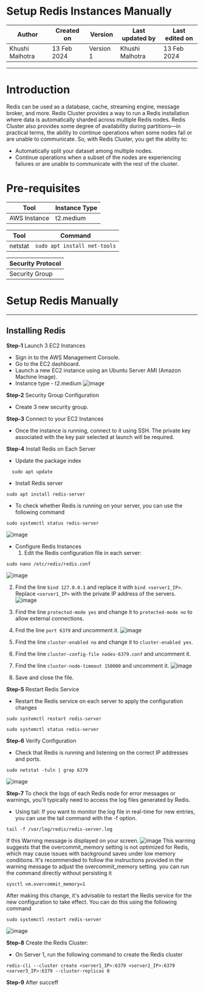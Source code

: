# Setup Redis Instances Manually

|   Author        |  Created on   |  Version   | Last updated by  | Last edited on |
| --------------- | --------------| -----------|----------------- | -------------- |
| Khushi Malhotra |  13 Feb 2024  |  Version 1 | Khushi Malhotra  | 13 Feb 2024    |
***

# Introduction
Redis can be used as a database, cache, streaming engine, message broker, and more.
Redis Cluster provides a way to run a Redis installation where data is automatically sharded across multiple Redis nodes. Redis Cluster also provides some degree of availability during partitions—in practical terms, the ability to continue operations when some nodes fail or are unable to communicate.
So, with Redis Cluster, you get the ability to:
- Automatically split your dataset among multiple nodes.
- Continue operations when a subset of the nodes are experiencing failures or are unable to communicate with the rest of the cluster.

# Pre-requisites
| Tool         |  Instance Type  |
|--------------|-----------------|
| AWS Instance | t2.medium       |

| Tool         | Command |
|--------------|---------|
| netstat      | `sudo apt install net-tools`|

| Security Protocol | 
|-------------------|
| Security Group    | 

# Setup Redis Manually
***
## Installing Redis
**Step-1** Launch 3 EC2 Instances
- Sign in to the AWS Management Console.
- Go to the EC2 dashboard.
- Launch a new EC2 instance using an Ubuntu Server AMI (Amazon Machine Image).
- Instance type - t2.medium
![image](https://github.com/CodeOps-Hub/Documentation/assets/156056460/a31570b3-d169-4d0a-9252-6ce9ea934848)


**Step-2** Security Group Configuration
- Create 3 new security group.

**Step-3** Connect to your EC2 Instances
- Once the instance is running, connect to it using SSH. The private key associated with the key pair selected at launch will be required.

**Step-4** Install Redis on Each Server
- Update the package index
```Shell
  sudo apt update
```
- Install Redis server
```shell
sudo apt install redis-server
```
- To check whether Redis is running on your server, you can use the following command
```Shell
sudo systemctl status redis-server
```
![image](https://github.com/CodeOps-Hub/Documentation/assets/156056460/37220e92-31c2-4841-b6de-be9fe6d98fb8)

- Configure Redis Instances
  1. Edit the Redis configuration file in each server:
```shell
sudo nano /etc/redis/redis.conf
```
![image](https://github.com/CodeOps-Hub/Documentation/assets/156056460/b1c65664-abea-41d0-972c-667c879272b5)

  2. Find the line `bind 127.0.0.1` and replace it with `bind <server1_IP>`. Replace `<server1_IP>` with the private IP address of the servers.
![image](https://github.com/CodeOps-Hub/Documentation/assets/156056460/293c39d3-05bc-4b20-b59e-93b17104b75f)

  3. Find the line `protected-mode yes` and change it to `protected-mode no` to allow external connections.
  4. Fnd the line `port 6379` and uncomment it.
![image](https://github.com/CodeOps-Hub/Documentation/assets/156056460/c3264077-90aa-4018-a6f3-575d7999e632)

  5. Find the line `cluster-enabled no` and change it to `cluster-enabled yes`.
  6. Find the line `cluster-config-file nodes-6379.conf` and uncomment it.
  7. Find the line `cluster-node-timeout 150000` and uncomment it.
![image](https://github.com/CodeOps-Hub/Documentation/assets/156056460/5cf56bc1-45ab-46f0-99d7-c3b387e7c8f0)

  5. Save and close the file.

**Step-5** Restart Redis Service
- Restart the Redis service on each server to apply the configuration changes
```shell
sudo systemctl restart redis-server
```
```Shell
sudo systemctl status redis-server
```

**Step-6** Verify Configuration
- Check that Redis is running and listening on the correct IP addresses and ports.
```Shell
sudo netstat -tuln | grep 6379
```
![image](https://github.com/CodeOps-Hub/Documentation/assets/156056460/88c94403-defa-46da-bfee-4a55ba3d06a6)

**Step-7** To check the logs of each Redis node for error messages or warnings, you'll typically need to access the log files generated by Redis.
- Using tail: If you want to monitor the log file in real-time for new entries, you can use the tail command with the -f option.
```shell
tail -f /var/log/redis/redis-server.log
```
If this Warning message is displayed on your screen.
![image](https://github.com/CodeOps-Hub/Documentation/assets/156056460/3e9d0bce-d2d7-478e-ab6d-da0ab068e9fc)
This warning suggests that the overcommit_memory setting is not optimized for Redis, which may cause issues with background saves under low memory conditions. It's recommended to follow the instructions provided in the warning message to adjust the overcommit_memory setting.
you can run the command directly without persisting it
```shell
sysctl vm.overcommit_memory=1
```
After making this change, it's advisable to restart the Redis service for the new configuration to take effect. You can do this using the following command
```shell
sudo systemctl restart redis-server
```
![image](https://github.com/CodeOps-Hub/Documentation/assets/156056460/d51cb988-c1ca-4178-be24-67b03b5bc323)

**Step-8** Create the Redis Cluster:
- On Server 1, run the following command to create the Redis cluster
```shell
redis-cli --cluster create <server1_IP>:6379 <server2_IP>:6379 <server3_IP>:6379 --cluster-replicas 0
```

**Step-9** After succeff








